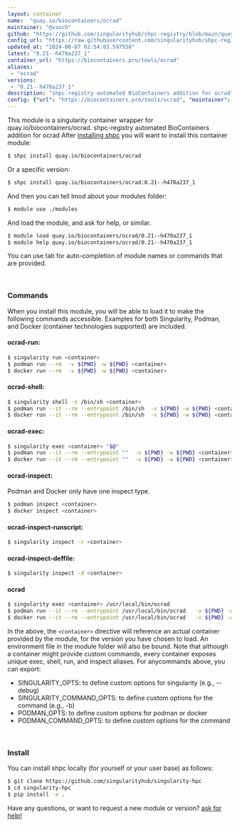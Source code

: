 ```yaml
---
layout: container
name:  "quay.io/biocontainers/ocrad"
maintainer: "@vsoch"
github: "https://github.com/singularityhub/shpc-registry/blob/main/quay.io/biocontainers/ocrad/container.yaml"
config_url: "https://raw.githubusercontent.com/singularityhub/shpc-registry/main/quay.io/biocontainers/ocrad/container.yaml"
updated_at: "2024-08-07 02:54:03.597558"
latest: "0.21--h470a237_1"
container_url: "https://biocontainers.pro/tools/ocrad"
aliases:
 - "ocrad"
versions:
 - "0.21--h470a237_1"
description: "shpc-registry automated BioContainers addition for ocrad"
config: {"url": "https://biocontainers.pro/tools/ocrad", "maintainer": "@vsoch", "description": "shpc-registry automated BioContainers addition for ocrad", "latest": {"0.21--h470a237_1": "sha256:242c9afd23c14a7b59a525cd95a811255558e0187c63b44dfb98eb7061c187fc"}, "tags": {"0.21--h470a237_1": "sha256:242c9afd23c14a7b59a525cd95a811255558e0187c63b44dfb98eb7061c187fc"}, "docker": "quay.io/biocontainers/ocrad", "aliases": {"ocrad": "/usr/local/bin/ocrad"}}
---
```


This module is a singularity container wrapper for quay.io/biocontainers/ocrad.
shpc-registry automated BioContainers addition for ocrad
After [installing shpc](#install) you will want to install this container module:


```bash
$ shpc install quay.io/biocontainers/ocrad
```

Or a specific version:

```bash
$ shpc install quay.io/biocontainers/ocrad:0.21--h470a237_1
```

And then you can tell lmod about your modules folder:

```bash
$ module use ./modules
```

And load the module, and ask for help, or similar.

```bash
$ module load quay.io/biocontainers/ocrad/0.21--h470a237_1
$ module help quay.io/biocontainers/ocrad/0.21--h470a237_1
```

You can use tab for auto-completion of module names or commands that are provided.

<br>

### Commands

When you install this module, you will be able to load it to make the following commands accessible.
Examples for both Singularity, Podman, and Docker (container technologies supported) are included.

#### ocrad-run:

```bash
$ singularity run <container>
$ podman run --rm  -v ${PWD} -w ${PWD} <container>
$ docker run --rm  -v ${PWD} -w ${PWD} <container>
```

#### ocrad-shell:

```bash
$ singularity shell -s /bin/sh <container>
$ podman run --it --rm --entrypoint /bin/sh  -v ${PWD} -w ${PWD} <container>
$ docker run --it --rm --entrypoint /bin/sh  -v ${PWD} -w ${PWD} <container>
```

#### ocrad-exec:

```bash
$ singularity exec <container> "$@"
$ podman run --it --rm --entrypoint ""  -v ${PWD} -w ${PWD} <container> "$@"
$ docker run --it --rm --entrypoint ""  -v ${PWD} -w ${PWD} <container> "$@"
```

#### ocrad-inspect:

Podman and Docker only have one inspect type.

```bash
$ podman inspect <container>
$ docker inspect <container>
```

#### ocrad-inspect-runscript:

```bash
$ singularity inspect -r <container>
```

#### ocrad-inspect-deffile:

```bash
$ singularity inspect -d <container>
```


#### ocrad

```bash
$ singularity exec <container> /usr/local/bin/ocrad
$ podman run --it --rm --entrypoint /usr/local/bin/ocrad   -v ${PWD} -w ${PWD} <container> -c " $@"
$ docker run --it --rm --entrypoint /usr/local/bin/ocrad   -v ${PWD} -w ${PWD} <container> -c " $@"
```



In the above, the `<container>` directive will reference an actual container provided
by the module, for the version you have chosen to load. An environment file in the
module folder will also be bound. Note that although a container
might provide custom commands, every container exposes unique exec, shell, run, and
inspect aliases. For anycommands above, you can export:

 - SINGULARITY_OPTS: to define custom options for singularity (e.g., --debug)
 - SINGULARITY_COMMAND_OPTS: to define custom options for the command (e.g., -b)
 - PODMAN_OPTS: to define custom options for podman or docker
 - PODMAN_COMMAND_OPTS: to define custom options for the command

<br>

### Install

You can install shpc locally (for yourself or your user base) as follows:

```bash
$ git clone https://github.com/singularityhub/singularity-hpc
$ cd singularity-hpc
$ pip install -e .
```

Have any questions, or want to request a new module or version? [ask for help!](https://github.com/singularityhub/singularity-hpc/issues)